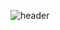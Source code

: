 ![header](https://capsule-render.vercel.app/api?type=rounded&color=timeGradient&text=Welcome%20to%20Kang's%20GitHub%20👋&animation=twinkling&fontSize=40&fontAlignY=50&fontAlign=50&height=180)

